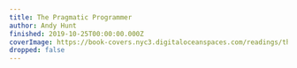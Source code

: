 ```yaml
---
title: The Pragmatic Programmer
author: Andy Hunt
finished: 2019-10-25T00:00:00.000Z
coverImage: https://book-covers.nyc3.digitaloceanspaces.com/readings/the-pragmatic-programmer-01.jpg
dropped: false
---
```


